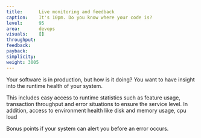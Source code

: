 ```yaml
---
title:      Live monitoring and feedback
caption:    It's 10pm. Do you know where your code is?
level:      95
area:       devops
visuals:    []
throughput:
feedback:
payback:
simplicity:
weight: 3005
---
```


Your software is in production, but how is it doing?  You want to have insight into the runtime health of your system.

This includes easy access to runtime statistics such as feature usage, transaction throughput and error situations to ensure the service level.  In addition, access to environment health like disk and memory usage, cpu load 

Bonus points if your system can alert you before an error occurs.
